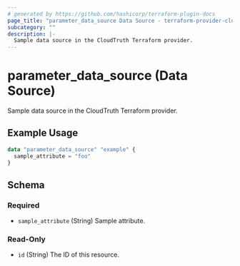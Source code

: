 ```yaml
---
# generated by https://github.com/hashicorp/terraform-plugin-docs
page_title: "parameter_data_source Data Source - terraform-provider-cloudtruth"
subcategory: ""
description: |-
  Sample data source in the CloudTruth Terraform provider.
---
```


# parameter_data_source (Data Source)

Sample data source in the CloudTruth Terraform provider.

## Example Usage

```terraform
data "parameter_data_source" "example" {
  sample_attribute = "foo"
}
```

<!-- schema generated by tfplugindocs -->
## Schema

### Required

- `sample_attribute` (String) Sample attribute.

### Read-Only

- `id` (String) The ID of this resource.


